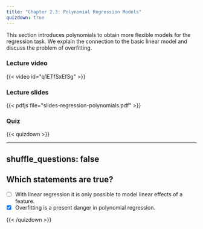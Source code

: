 ```yaml
---
title: "Chapter 2.3: Polynomial Regression Models"
quizdown: true
---
```

This section introduces polynomials to obtain more flexible models for the regression task. We explain the connection to the basic linear model and discuss the problem of overfitting.

<!--more-->

### Lecture video

{{< video id="q1ETfSxEfSg" >}}

### Lecture slides

{{< pdfjs file="slides-regression-polynomials.pdf" >}}

### Quiz

{{< quizdown >}}

---
shuffle_questions: false
---

## Which statements are true? 

- [ ] With linear regression it is only possible to model linear effects of a feature.
- [x] Overfitting is a present danger in polynomial regression.

{{< /quizdown >}}



